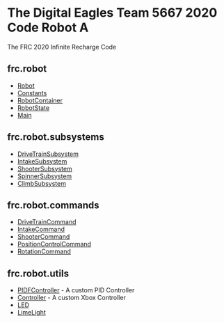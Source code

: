 # The Digital Eagles Team 5667 2020 Code Robot A

The FRC 2020 Infinite Recharge Code

## frc.robot

* [Robot](src/main/java/frc/robot/Robot.java)
* [Constants](src/main/java/frc/robot/Constants.java)
* [RobotContainer](src/main/java/frc/robot/RobotContainer.java)
* [RobotState](src/main/java/frc/robot/RobotState.java)
* [Main](src/main/java/frc/robot/Main.java)

## frc.robot.subsystems

* [DriveTrainSubsystem](src/main/java/frc/robot/subsystems/DriveTrainSubsystem.java)
* [IntakeSubsystem](src/main/java/frc/robot/subsystems/IntakeSubsystem.java)
* [ShooterSubsystem](src/main/java/frc/robot/subsystems/ShooterSubsystem.java)
* [SpinnerSubsystem](src/main/java/frc/robot/subsystems/SpinnerSubsystem.java)
* [ClimbSubsystem](src/main/java/frc/robot/subsystems/ClimbSubsystem.java)


## frc.robot.commands

* [DriveTrainCommand](src/main/java/frc/robot/commands/DriveTrainCommand.java)
* [IntakeCommand](src/main/java/frc/robot/commands/IntakeCommand.java)
* [ShooterCommand](src/main/java/frc/robot/commands/ShooterCommand.java)
* [PositionControlCommand](src/main/java/frc/robot/commands/PositionControlCommand.java)
* [RotationCommand](src/main/java/frc/robot/commands/RotationCommand.java)

## frc.robot.utils

* [PIDFController](src/main/java/frc/robot/utils/PIDFController.java) - A custom PID Controller
* [Controller](src/main/java/frc/robot/utils/Controller.java) - A custom Xbox Controller
* [LED](src/main/java/frc/robot/utils/LED.java)
* [LimeLight](src/main/java/frc/robot/utils/LimeLight.java)
